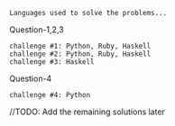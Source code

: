 ```
Languages used to solve the problems...
```
Question-1,2,3
```
challenge #1: Python, Ruby, Haskell
challenge #2: Python, Ruby, Haskell
challenge #3: Haskell
```
Question-4 
```
challenge #4: Python
```
//TODO: Add the remaining solutions later
